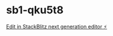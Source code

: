 # sb1-qku5t8

[Edit in StackBlitz next generation editor ⚡️](https://stackblitz.com/~/github.com/gjoreristov/sb1-qku5t8)